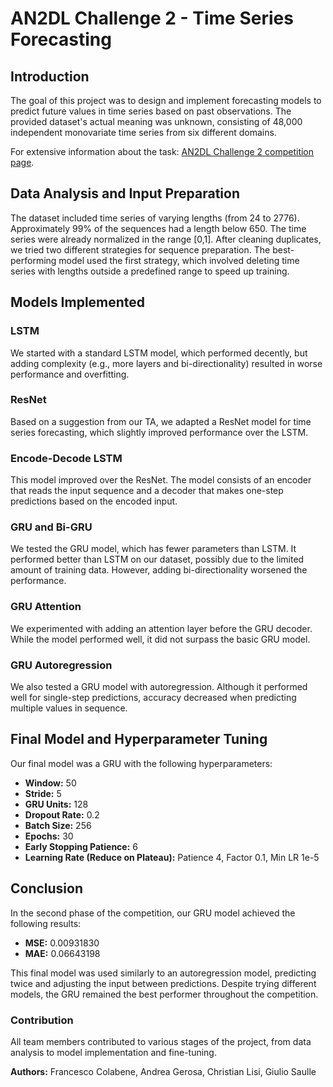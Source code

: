 
<body>
    <h1>AN2DL Challenge 2 - Time Series Forecasting</h1>
    <h2>Introduction</h2>
    <p>The goal of this project was to design and implement forecasting models to predict future values in time series based on past observations. The provided dataset's actual meaning was unknown, consisting of 48,000 independent monovariate time series from six different domains.</p>
    <p>For extensive information about the task: <a href="https://codalab.lisn.upsaclay.fr/competitions/16514" target="_blank">AN2DL Challenge 2 competition page</a>.</p>
    <h2>Data Analysis and Input Preparation</h2>
    <p>The dataset included time series of varying lengths (from 24 to 2776). Approximately 99% of the sequences had a length below 650. The time series were already normalized in the range [0,1]. After cleaning duplicates, we tried two different strategies for sequence preparation. The best-performing model used the first strategy, which involved deleting time series with lengths outside a predefined range to speed up training.</p>
    <h2>Models Implemented</h2>
    <h3>LSTM</h3>
    <p>We started with a standard LSTM model, which performed decently, but adding complexity (e.g., more layers and bi-directionality) resulted in worse performance and overfitting.</p>
    <h3>ResNet</h3>
    <p>Based on a suggestion from our TA, we adapted a ResNet model for time series forecasting, which slightly improved performance over the LSTM.</p>
    <h3>Encode-Decode LSTM</h3>
    <p>This model improved over the ResNet. The model consists of an encoder that reads the input sequence and a decoder that makes one-step predictions based on the encoded input.</p>
    <h3>GRU and Bi-GRU</h3>
    <p>We tested the GRU model, which has fewer parameters than LSTM. It performed better than LSTM on our dataset, possibly due to the limited amount of training data. However, adding bi-directionality worsened the performance.</p>
    <h3>GRU Attention</h3>
    <p>We experimented with adding an attention layer before the GRU decoder. While the model performed well, it did not surpass the basic GRU model.</p>
    <h3>GRU Autoregression</h3>
    <p>We also tested a GRU model with autoregression. Although it performed well for single-step predictions, accuracy decreased when predicting multiple values in sequence.</p>
    <h2>Final Model and Hyperparameter Tuning</h2>
    <p>Our final model was a GRU with the following hyperparameters:</p>
    <ul>
        <li><strong>Window:</strong> 50</li>
        <li><strong>Stride:</strong> 5</li>
        <li><strong>GRU Units:</strong> 128</li>
        <li><strong>Dropout Rate:</strong> 0.2</li>
        <li><strong>Batch Size:</strong> 256</li>
        <li><strong>Epochs:</strong> 30</li>
        <li><strong>Early Stopping Patience:</strong> 6</li>
        <li><strong>Learning Rate (Reduce on Plateau):</strong> Patience 4, Factor 0.1, Min LR 1e-5</li>
    </ul>
    <h2>Conclusion</h2>
    <p>In the second phase of the competition, our GRU model achieved the following results:</p>
    <ul>
        <li><strong>MSE:</strong> 0.00931830</li>
        <li><strong>MAE:</strong> 0.06643198</li>
    </ul>
    <p>This final model was used similarly to an autoregression model, predicting twice and adjusting the input between predictions. Despite trying different models, the GRU remained the best performer throughout the competition.</p>
    <h3>Contribution</h3>
    <p>All team members contributed to various stages of the project, from data analysis to model implementation and fine-tuning.</p>
    <p><strong>Authors:</strong> Francesco Colabene, Andrea Gerosa, Christian Lisi, Giulio Saulle</p>
</body>
</html>
